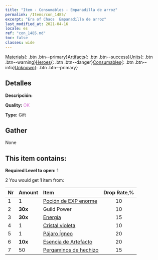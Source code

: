 ```yaml
---
title: "Item - Consumables - Empanadilla de arroz"
permalink: /Items/con_1485/
excerpt: "Era of Chaos  Empanadilla de arroz"
last_modified_at: 2021-04-16
locale: es
ref: "con_1485.md"
toc: false
classes: wide
---
```

 [Materials](/es/Items/){: .btn .btn--primary}[Artifacts](/es/Items/Artifacts/){: .btn .btn--success}[Units](/es/Items/Units/){: .btn .btn--warning}[Heroes](/es/Items/Heroes/){: .btn .btn--danger}[Consumables](/es/Items/Consumables/){: .btn .btn--info}[Unknown](/es/Items/Unknown/){: .btn .btn--primary}

## Detalles
 **Descripción:** 

 **Quality:** <span style="color: #DA70D6">OK</span>

 **Type:** Gift

## Gather

  None

## This item contains:

 **Required Level to open:** 1

 2 You would get **1** item  from:

  | Nr | Amount |     Item    | Drop Rate,% |
  |:---|:-------|:------------|:---------:|
  | 1 | 1 | [Poción de EXP enorme](/es/Items/con_703/) | 10 | 
  | 2 |  **30x** | Guild Power | 10 | 
  | 3 |  **30x** | [Energía](/es/Items/con_900/) | 15 | 
  | 4 | 1 | [Cristal violeta](/es/Items/con_720/) | 10 | 
  | 5 | 1 | [Pájaro Ígneo](/es/Items/unt_268/) | 20 | 
  | 6 |  **10x** | [Esencia de Artefacto](/es/Items/con_905/) | 20 | 
  | 7 | 50 | [Pergaminos de hechizo](/es/Items/con_694/) | 15 | 

